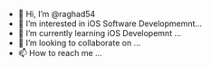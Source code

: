 - 👋 Hi, I’m @raghad54
- 👀 I’m interested in iOS Software Developmemnt...
- 🌱 I’m currently learning iOS Developemnt ...
- 💞️ I’m looking to collaborate on ...
- 📫 How to reach me ...

<!---
raghad54/raghad54 is a ✨ special ✨ repository because its `README.md` (this file) appears on your GitHub profile.
You can click the Preview link to take a look at your changes.
--->
